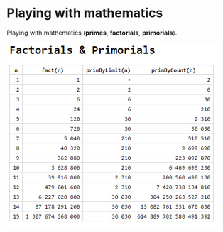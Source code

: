 # Playing with mathematics

Playing with mathematics (**primes**, **factorials**, **primorials**).

![stars](screenshots/factorial-primorial.jpg)
